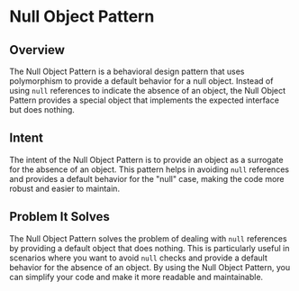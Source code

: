 # Null Object Pattern

## Overview

The Null Object Pattern is a behavioral design pattern that uses polymorphism to provide a default behavior for a null object. Instead of using `null` references to indicate the absence of an object, the Null Object Pattern provides a special object that implements the expected interface but does nothing.

## Intent

The intent of the Null Object Pattern is to provide an object as a surrogate for the absence of an object. This pattern helps in avoiding `null` references and provides a default behavior for the "null" case, making the code more robust and easier to maintain.

## Problem It Solves

The Null Object Pattern solves the problem of dealing with `null` references by providing a default object that does nothing. This is particularly useful in scenarios where you want to avoid `null` checks and provide a default behavior for the absence of an object. By using the Null Object Pattern, you can simplify your code and make it more readable and maintainable.